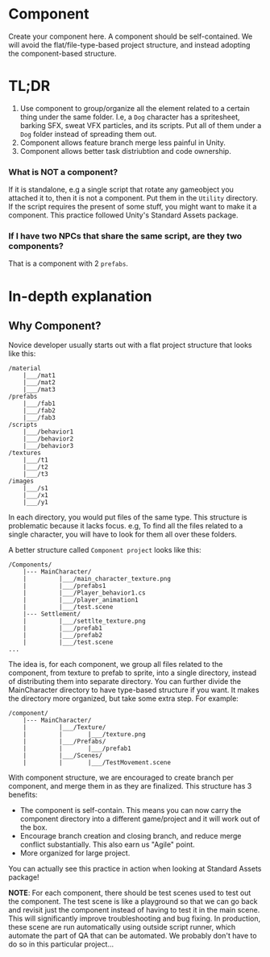 # Component
Create your component here. A component should be self-contained. We will avoid the flat/file-type-based project structure, and instead adopting the component-based structure.

# TL;DR

1. Use component to group/organize all the element related to a certain thing under the same folder. I.e, a `Dog` character has a spritesheet, barking SFX, sweat VFX particles, and its scripts. Put all of them under a `Dog` folder instead of spreading them out. 
1. Component allows feature branch merge less painful in Unity.
1. Component allows better task distriubtion and code ownership.

### What is NOT a component?
If it is standalone, e.g a single script that rotate any gameobject you attached it to, then it is not a component. Put them in the `Utility` directory. If the script requires the present of some stuff, you might want to make it a component. This practice followed Unity's Standard Assets package.

### If I have two NPCs that share the same script, are they two components?

That is a component with 2 `prefabs`.

# In-depth explanation

## Why Component?

Novice developer usually starts out with a flat project structure that looks like this:

```
/material
	|___/mat1
	|___/mat2
	|___/mat3
/prefabs
	|___/fab1
	|___/fab2
	|___/fab3
/scripts
	|___/behavior1
	|___/behavior2
	|___/behavior3
/textures
	|___/t1
	|___/t2
	|___/t3
/images
	|___/s1
	|___/x1
	|___/y1
```

In each directory, you would put files of the same type. This structure is problematic because it lacks focus. e.g, To find all the files related to a single character, you will have to look for them all over these folders. 

A better structure called `Component project` looks like this:

```
/Components/
	|--- MainCharacter/
	|         |___/main_character_texture.png
	|         |___/prefabs1
	|         |___/Player_behavior1.cs
	|         |___/player_animation1
	|         |___/test.scene
	|--- Settlement/
	|         |___/settlte_texture.png
	|         |___/prefab1
	|         |___/prefab2
	|         |___/test.scene
...
```

The idea is, for each component, we group all files related to the component, from texture to prefab to sprite, into a single directory, instead of distributing them into separate directory. You can further divide the MainCharacter directory to have type-based structure if you want. It makes the directory more organized, but take some extra step. For example:

```
/component/
	|--- MainCharacter/
	|         |___/Texture/
	|         |       |___/texture.png
	|         |___/Prefabs/
	|         |       |___/prefab1
	|         |___/Scenes/
	|		  |		  |___/TestMovement.scene
```

With component structure, we are encouraged to create branch per component, and merge them in as they are finalized. This structure has 3 benefits:
+ The component is self-contain. This means you can now carry the component directory into a different game/project and it will work out of the box.
+ Encourage branch creation and closing branch, and reduce merge conflict substantially. This also earn us "Agile" point.
+ More organized for large project.

You can actually see this practice in action when looking at Standard Assets package!

**NOTE**: For each component, there should be test scenes used to test out the component. The test scene is like a playground so that we can go back and revisit just the component instead of having to test it in the main scene. This will significantly improve troubleshooting and bug fixing. In production, these scene are run automatically using outside script runner, which automate the part of QA that can be automated. We probably don't have to do so in this particular project...